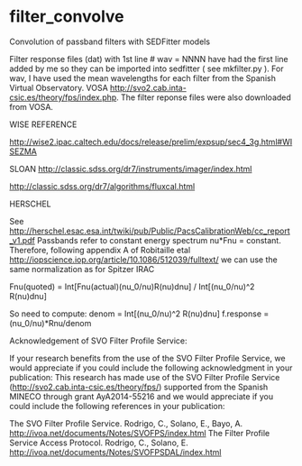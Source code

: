 # filter_convolve
Convolution of passband filters with SEDFitter models


Filter response files (dat)  with 1st line # wav = NNNN
have had the first line added by me so they can be imported into
sedfitter ( see mkfilter.py ).   For wav, I have used the mean wavelengths
for each filter from the Spanish Virtual Observatory.
VOSA http://svo2.cab.inta-csic.es/theory/fps/index.php.
The filter reponse files were also downloaded from VOSA.


WISE REFERENCE

http://wise2.ipac.caltech.edu/docs/release/prelim/expsup/sec4_3g.html#WISEZMA

SLOAN
http://classic.sdss.org/dr7/instruments/imager/index.html

http://classic.sdss.org/dr7/algorithms/fluxcal.html

HERSCHEL

See http://herschel.esac.esa.int/twiki/pub/Public/PacsCalibrationWeb/cc_report_v1.pdf
Passbands refer to constant energy spectrum nu*Fnu = constant.
Therefore, following appendix A of Robitaille etal 
http://iopscience.iop.org/article/10.1086/512039/fulltext/
we can use the same normalization as for Spitzer IRAC

Fnu(quoted) = Int[Fnu(actual)(nu_0/nu)R(nu)dnu] / Int[(nu_0/nu)^2 R(nu)dnu]

So need to compute:
denom = Int[(nu_0/nu)^2 R(nu)dnu] 
f.response = (nu_0/nu)*Rnu/denom

Acknowledgement of SVO Filter Profile Service:

If your research benefits from the use of the SVO Filter Profile Service, we would appreciate if you could include the following acknowledgment in your publication:
This research has made use of the SVO Filter Profile Service (http://svo2.cab.inta-csic.es/theory/fps/) supported from the Spanish MINECO through grant AyA2014-55216
and we would appreciate if you could include the following references in your publication:

The SVO Filter Profile Service. Rodrigo, C., Solano, E., Bayo, A. http://ivoa.net/documents/Notes/SVOFPS/index.html
The Filter Profile Service Access Protocol. Rodrigo, C., Solano, E. http://ivoa.net/documents/Notes/SVOFPSDAL/index.html
